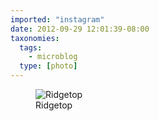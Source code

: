 ```yaml
---
imported: "instagram"
date: 2012-09-29 12:01:39-08:00
taxonomies:
  tags:
    - microblog
  type: [photo]
---
```

<figure>
  <img src="/media/images/photos/2012/09/afb6e9b726285abe726105c3f8089613.jpg" title="Ridgetop"/>
  <figcaption>Ridgetop</figcaption>
</figure>

